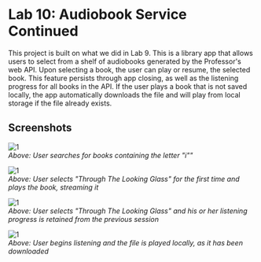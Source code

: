 # Lab 10: Audiobook Service Continued
This project is built on what we did in Lab 9.  This is a library app that allows users to select from a shelf of audiobooks generated by the Professor's web API.
Upon selecting a book, the user can play or resume, the selected book.  This feature persists through app closing, as well as the listening progress for all books in the API.
If the user plays a book that is not saved locally, the app automatically downloads the file and will play from local storage if the file already exists.


## Screenshots
![1](https://raw.githubusercontent.com/tuh37046/mobile-app-dev-assignment-8/lab9/l71.PNG) <br>
*Above: User searches for books containing the letter "i""*

![1](https://raw.githubusercontent.com/tuh37046/mobile-app-dev-assignment-8/lab9/l74.PNG) <br>
*Above: User selects "Through The Looking Glass" for the first time and plays the book, streaming it*

![1](https://raw.githubusercontent.com/tuh37046/mobile-app-dev-assignment-8/lab9/l72.PNG) <br>
*Above: User selects "Through The Looking Glass" and his or her listening progress is retained from the previous session*

![1](https://raw.githubusercontent.com/tuh37046/mobile-app-dev-assignment-8/lab9/l73.PNG) <br>
*Above: User begins listening and the file is played locally, as it has been downloaded*


